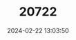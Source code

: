 ---
title: "20722"
category: "Steatomys pratensis"
draft: false
date: 2024-02-22 13:03:50
languages:
  English: ["Fat Mouse"]
---